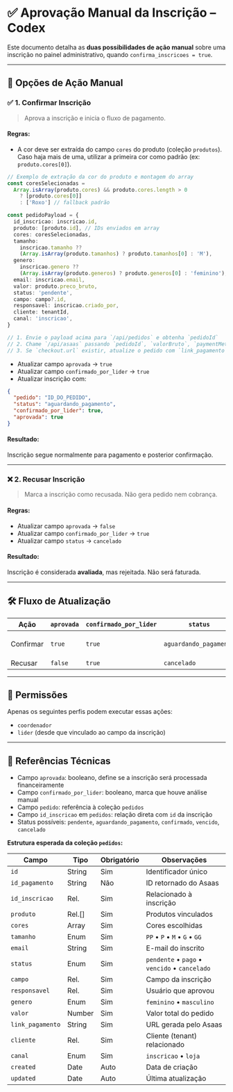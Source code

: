 # ✅ Aprovação Manual da Inscrição – Codex

Este documento detalha as **duas possibilidades de ação manual** sobre uma inscrição no painel administrativo, quando `confirma_inscricoes = true`.

---

## 📌 Opções de Ação Manual

### ✅ 1. Confirmar Inscrição

> Aprova a inscrição e inicia o fluxo de pagamento.

#### Regras:

- A cor deve ser extraída do campo `cores` do produto (coleção `produtos`). Caso haja mais de uma, utilizar a primeira cor como padrão (ex: `produto.cores[0]`).

```ts
// Exemplo de extração da cor do produto e montagem do array
const coresSelecionadas =
  Array.isArray(produto.cores) && produto.cores.length > 0
    ? [produto.cores[0]]
    : ['Roxo'] // fallback padrão

const pedidoPayload = {
  id_inscricao: inscricao.id,
  produto: [produto.id], // IDs enviados em array
  cores: coresSelecionadas,
  tamanho:
    inscricao.tamanho ??
    (Array.isArray(produto.tamanhos) ? produto.tamanhos[0] : 'M'),
  genero:
    inscricao.genero ??
    (Array.isArray(produto.generos) ? produto.generos[0] : 'feminino'),
  email: inscricao.email,
  valor: produto.preco_bruto,
  status: 'pendente',
  campo: campo?.id,
  responsavel: inscricao.criado_por,
  cliente: tenantId,
  canal: 'inscricao',
}

// 1. Envie o payload acima para `/api/pedidos` e obtenha `pedidoId`
// 2. Chame `/api/asaas` passando `pedidoId`, `valorBruto`, `paymentMethod` e `installments`
// 3. Se `checkout.url` existir, atualize o pedido com `link_pagamento` e prossiga
```

- Atualizar campo `aprovada` → `true`
- Atualizar campo `confirmado_por_lider` → `true`
- Atualizar inscrição com:

```json
{
  "pedido": "ID_DO_PEDIDO",
  "status": "aguardando_pagamento",
  "confirmado_por_lider": true,
  "aprovada": true
}
```

#### Resultado:

Inscrição segue normalmente para pagamento e posterior confirmação.

---

### ❌ 2. Recusar Inscrição

> Marca a inscrição como recusada. Não gera pedido nem cobrança.

#### Regras:

- Atualizar campo `aprovada` → `false`
- Atualizar campo `confirmado_por_lider` → `true`
- Atualizar campo `status` → `cancelado`

#### Resultado:

Inscrição é considerada **avaliada**, mas rejeitada. Não será faturada.

---

## 🛠️ Fluxo de Atualização

| Ação      | `aprovada` | `confirmado_por_lider` | `status`               | Pedido                            |
| --------- | ---------- | ---------------------- | ---------------------- | --------------------------------- |
| Confirmar | `true`     | `true`                 | `aguardando_pagamento` | Criado via API com `id_inscricao` |
| Recusar   | `false`    | `true`                 | `cancelado`            | —                                 |

---

## 🔐 Permissões

Apenas os seguintes perfis podem executar essas ações:

- `coordenador`
- `lider` (desde que vinculado ao campo da inscrição)

---

## 📎 Referências Técnicas

- Campo `aprovada`: booleano, define se a inscrição será processada financeiramente
- Campo `confirmado_por_lider`: booleano, marca que houve análise manual
- Campo `pedido`: referência à coleção `pedidos`
- Campo `id_inscricao` em `pedidos`: relação direta com `id` da inscrição
- Status possíveis: `pendente`, `aguardando_pagamento`, `confirmado`, `vencido`, `cancelado`

**Estrutura esperada da coleção `pedidos`:**

| Campo            | Tipo   | Obrigatório | Observações                                   |
| ---------------- | ------ | ----------- | --------------------------------------------- |
| `id`             | String | Sim         | Identificador único                           |
| `id_pagamento`   | String | Não         | ID retornado do Asaas                         |
| `id_inscricao`   | Rel.   | Sim         | Relacionado à inscrição                       |
| `produto`        | Rel.[] | Sim         | Produtos vinculados                           |
| `cores`          | Array  | Sim         | Cores escolhidas                              |
| `tamanho`        | Enum   | Sim         | `PP` • `P` • `M` • `G` • `GG`                 |
| `email`          | String | Sim         | E-mail do inscrito                            |
| `status`         | Enum   | Sim         | `pendente` • `pago` • `vencido` • `cancelado` |
| `campo`          | Rel.   | Sim         | Campo da inscrição                            |
| `responsavel`    | Rel.   | Sim         | Usuário que aprovou                           |
| `genero`         | Enum   | Sim         | `feminino` • `masculino`                      |
| `valor`          | Number | Sim         | Valor total do pedido                         |
| `link_pagamento` | String | Sim         | URL gerada pelo Asaas                         |
| `cliente`        | Rel.   | Sim         | Cliente (tenant) relacionado                  |
| `canal`          | Enum   | Sim         | `inscricao` • `loja`                          |
| `created`        | Date   | Auto        | Data de criação                               |
| `updated`        | Date   | Auto        | Última atualização                            |
